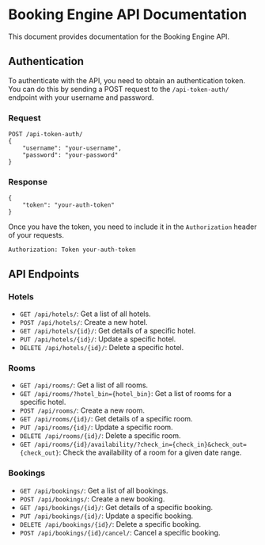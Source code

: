# Booking Engine API Documentation

This document provides documentation for the Booking Engine API.

## Authentication

To authenticate with the API, you need to obtain an authentication token. You can do this by sending a POST request to the `/api-token-auth/` endpoint with your username and password.

### Request

```
POST /api-token-auth/
{
    "username": "your-username",
    "password": "your-password"
}
```

### Response

```
{
    "token": "your-auth-token"
}
```

Once you have the token, you need to include it in the `Authorization` header of your requests.

```
Authorization: Token your-auth-token
```

## API Endpoints

### Hotels

- `GET /api/hotels/`: Get a list of all hotels.
- `POST /api/hotels/`: Create a new hotel.
- `GET /api/hotels/{id}/`: Get details of a specific hotel.
- `PUT /api/hotels/{id}/`: Update a specific hotel.
- `DELETE /api/hotels/{id}/`: Delete a specific hotel.

### Rooms

- `GET /api/rooms/`: Get a list of all rooms.
- `GET /api/rooms/?hotel_bin={hotel_bin}`: Get a list of rooms for a specific hotel.
- `POST /api/rooms/`: Create a new room.
- `GET /api/rooms/{id}/`: Get details of a specific room.
- `PUT /api/rooms/{id}/`: Update a specific room.
- `DELETE /api/rooms/{id}/`: Delete a specific room.
- `GET /api/rooms/{id}/availability/?check_in={check_in}&check_out={check_out}`: Check the availability of a room for a given date range.

### Bookings

- `GET /api/bookings/`: Get a list of all bookings.
- `POST /api/bookings/`: Create a new booking.
- `GET /api/bookings/{id}/`: Get details of a specific booking.
- `PUT /api/bookings/{id}/`: Update a specific booking.
- `DELETE /api/bookings/{id}/`: Delete a specific booking.
- `POST /api/bookings/{id}/cancel/`: Cancel a specific booking.
